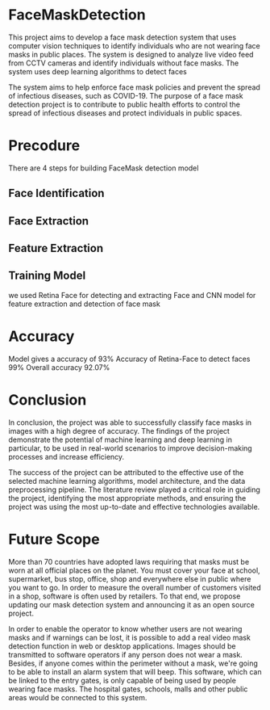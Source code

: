 # FaceMaskDetection 

This project aims to develop a face mask detection system that uses computer vision techniques to identify individuals who are not wearing face masks in public places. The system is designed to analyze live video feed from CCTV cameras and identify individuals without face masks. The system uses deep learning algorithms to detect faces

The system aims to help enforce face mask policies and prevent the spread of infectious diseases, such as COVID-19. The purpose of a face mask detection project is to contribute to public health efforts to control the spread of infectious diseases and protect individuals in public spaces.

# Precodure

There are 4 steps for building FaceMask detection model

## Face Identification
## Face Extraction
## Feature Extraction
## Training Model

we used Retina Face for detecting and extracting Face and CNN model for feature extraction and detection of face mask

# Accuracy
Model gives a accuracy of 93%
Accuracy of Retina-Face to detect faces 99%
Overall accuracy 92.07%

# Conclusion

In conclusion, the project was able to successfully classify face masks in images with a high degree of
accuracy. The findings of the project demonstrate the potential of machine learning and deep learning in
particular, to be used in real-world scenarios to improve decision-making processes and increase
efficiency. 

The success of the project can be attributed to the effective use of the selected machine learning algorithms, model architecture, and the data preprocessing pipeline. The literature review played a critical role in
guiding the project, identifying the most appropriate methods, and ensuring the project was using the
most up-to-date and effective technologies available.

# Future Scope

More than 70 countries have adopted laws requiring that masks must be worn at all official places on the planet. You must cover your face at school, supermarket, bus stop, office, shop and everywhere else in public where you want to go. In order to measure the overall number of customers visited in a shop, software is often used by retailers. To that end, we propose updating our mask detection system and announcing it as an open source project. 

In order to enable the operator to know whether users are not wearing masks and if warnings can be lost, it is possible to add a real video mask detection function in web or desktop applications. Images should be transmitted to software operators if any person does not wear a mask. Besides, if anyone comes within the perimeter without a mask, we're going to be able to install an alarm system that will beep. This software, which can be linked to the entry gates, is only capable of being used by people wearing face masks. The hospital gates, schools, malls and other public areas would be connected to this
system.

